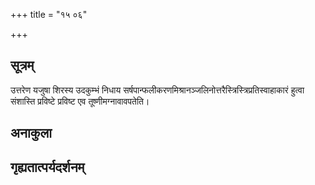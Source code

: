 +++
title = "१५ ०६"

+++
## सूत्रम्
उत्तरेण यजुषा शिरस्य उदकुम्भं निधाय सर्षपान्फलीकरणमिश्रानञ्जलिनोत्तरैस्त्रिस्त्रिप्रतिस्वाहाकारं हुत्वा संशास्ति प्रविष्टे प्रविष्ट एव तूष्णीमग्नावावपतेति।
## अनाकुला

## गृह्यतात्पर्यदर्शनम्

